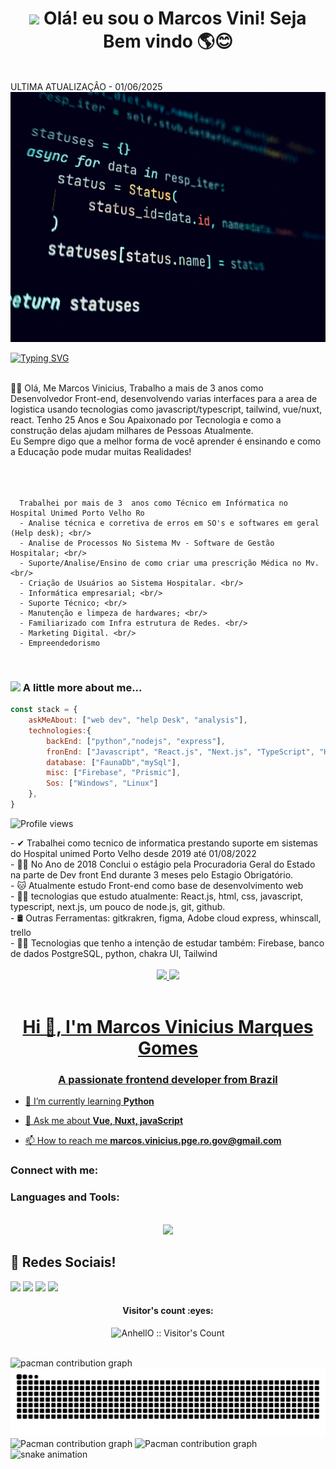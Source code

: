 
<h1 align="center">
   <img src="https://media.giphy.com/media/hvRJCLFzcasrR4ia7z/giphy.gif" width="28">
    Olá! eu sou o Marcos Vini! Seja Bem vindo 🌎😊    
</h1>

   <br/>
   ULTIMA ATUALIZAÇÂO - 01/06/2025
   
   <img src="https://github.com/marcoscode404/marcoscode404/blob/main/pexels-technobulka-10816120.jpg"   width="100%" height="400">
   <br/>
   
<!-- <a href="https://wa.me/556999732942">
   <img src="https://user-images.githubusercontent.com/51343240/164951108-10568ce5-39f7-4109-9740-32a10dec6b71.png"  target="_blank" height="45" width="45">
   <p>Entre em Contato</p>
</a>
-->

[![Typing SVG](https://readme-typing-svg.herokuapp.com?size=25&duration=6000&color=5174F7&width=700&lines=Seja+Bem+Vindo++ao+Meu+%22Universo+de+Experimentos%22!++)](https://git.io/typing-svg)
<br/>

<!--
<img src="https://user-images.githubusercontent.com/51343240/171816457-9b8fd800-d97a-41a5-ba62-758f2b5e8603.png"  width="520" height="350"/>
>-->

<!--   <img align="right" src="imagem_2022-04-20_234445894.png" width="508" height="320" > -->
  <br/>

   <div align="left" >👩‍🚀 
       Olá, Me Marcos Vinicius, Trabalho a mais de 3 anos como Desenvolvedor Front-end, desenvolvendo varias interfaces para a area de logistica
       usando tecnologias como javascript/typescript, tailwind, vue/nuxt, react.
       Tenho 25 Anos e Sou Apaixonado por Tecnologia e como a <br> construção delas ajudam milhares de Pessoas Atualmente.<br/>
       Eu Sempre digo que a melhor forma de você aprender é ensinando e como a Educação pode mudar muitas Realidades! <br/>
      <br/>
      <br/>      
      <br/>
      
      Trabalhei por mais de 3  anos como Técnico em Infórmatica no Hospital Unimed Porto Velho Ro
      - Analise técnica e corretiva de erros em SO's e softwares em geral (Help desk); <br/>
      - Analise de Processos No Sistema Mv - Software de Gestão Hospitalar; <br/>
      - Suporte/Analise/Ensino de como criar uma prescrição Médica no Mv. <br/>
      - Criação de Usuários ao Sistema Hospitalar. <br/>
      - Informática empresarial; <br/>
      - Suporte Técnico; <br/>
      - Manutenção e limpeza de hardwares; <br/>
      - Familiarizado com Infra estrutura de Redes. <br/>
      - Marketing Digital. <br/>
      - Empreendedorismo 
   </div>
 
<br/>



### <img src="https://media.giphy.com/media/VgCDAzcKvsR6OM0uWg/giphy.gif" width="50"> A little more about me...  


```javascript
const stack = {
    askMeAbout: ["web dev", "help Desk", "analysis"],
    technologies:{
        backEnd: ["python","nodejs", "express"],
        fronEnd: ["Javascript", "React.js", "Next.js", "TypeScript", "Html5", "Css3", "SASS", "Bootstrap", "Materialize"],
        database: ["FaunaDb","mySql"],
        misc: ["Firebase", "Prismic"],
        Sos: ["Windows", "Linux"]
    },
}
```
 
 <p  align="left"> <img src="https://komarev.com/ghpvc/?username=marcoscode404&color=yellow" alt="Profile views" /> </p>

 
<div>  
   - ✔  Trabalhei como tecnico de informatica prestando suporte em sistemas do Hospital unimed Porto Velho desde 2019 até 01/08/2022 <br/>
   - 👩‍🚀 No Ano de 2018 Conclui o estágio pela Procuradoria Geral do Estado na parte de Dev front End durante 3 meses pelo Estagio Obrigatório. <br/>
   - 🐱‍ Atualmente estudo Front-end como base de desenvolvimento web <br/>
   - 🐱‍👤 tecnologias que estudo atualmente: React.js, html, css, javascript,  typescript, next.js, um pouco de node.js, git, github.<br/>
   - 🛢  Outras Ferramentas: gitkrakren, figma, Adobe cloud express, whinscall, trello <br/>
   - 🐱‍🏍 Tecnologias  que tenho a intenção de estudar também: Firebase, banco de dados PostgreSQL, python, chakra UI, Tailwind <br/>
</div>

 <br />
 
<div   align="center" >
  <a href="https://github.com/marcoscode404">
  <img  height="180em" src="https://github-readme-stats.vercel.app/api?username=marcoscode404&show_icons=true&theme=dracula&include_all_commits=true&count_private=true"/>
  <img  height="180em" src="https://github-readme-stats.vercel.app/api/top-langs/?username=marcoscode404&layout=compact&langs_count=7&theme=dracula"/>
</div>
 
 <br />

  
<!-- imagens das linguagens  -->
<h1 align="center">Hi 👋, I'm Marcos Vinicius Marques Gomes</h1>
<h3 align="center">A passionate frontend developer from Brazil</h3>

- 🌱 I’m currently learning **Python**

- 💬 Ask me about **Vue, Nuxt, javaScript**

- 📫 How to reach me **marcos.vinicius.pge.ro.gov@gmail.com**

<h3 align="left">Connect with me:</h3>
<p align="left">
</p>

<h3 align="left">Languages and Tools:</h3>

</br>

<div align="center" >
      <a href="https://skillicons.dev"   >
        <img src="https://skillicons.dev/icons?i=git,vscode,javascript,typescript,css,html,react,next,vue,nuxt,python,tailwind,sass,nodejs,express,docker,figma,github,jest,materialui,linux,postman,styledcomponents,vercel,vite,bootstrap,postgres,discord,linkedin,instagram" />
      </a>
        <br />
  </div>
  
<!--  / -->
  
  
<!-- redes sociais   -->
  <div>
   <h2>🎥 Redes Sociais!</h2>
    <a href="#" target="_blank"><img src="https://img.shields.io/badge/YouTube-FF0000?style=for-the-badge&logo=youtube&logoColor=white" target="_blank"></a>
 	<a href="#" target="_blank"><img src="https://img.shields.io/badge/Twitch-9146FF?style=for-the-badge&logo=twitch&logoColor=white" target="_blank"></a>
 <a href="https://discord.com/channels/@me" target="_blank"><img src="https://img.shields.io/badge/Discord-7289DA?style=for-the-badge&logo=discord&logoColor=white" target="_blank"></a> 
  <a href="https://www.linkedin.com/in/marcos-vini-code-984903181/" target="_blank"><img src="https://img.shields.io/badge/-LinkedIn-%230077B5?style=for-the-badge&logo=linkedin&logoColor=white" target="_blank"></a> 
  </div>

<!-- /  -->

<h4 align="center">Visitor's count :eyes:</h4>

<p align="center"><img src="https://profile-counter.glitch.me/{marcoscode404}/count.svg" alt="AnhellO :: Visitor's Count" /></p>
 </br>
 

<picture>
  <source media="(prefers-color-scheme: dark)" srcset="https://raw.githubusercontent.com/marcoscode404/marcoscode404/output/pacman-contribution-graph-dark.svg">
  <source media="(prefers-color-scheme: light)" srcset="https://raw.githubusercontent.com/marcoscode404/marcoscode404/output/pacman-contribution-graph.svg">
  <img alt="pacman contribution graph" src="https://raw.githubusercontent.com/marcoscode404/marcoscode404/output/pacman-contribution-graph.svg">
</picture>

<img src="https://raw.githubusercontent.com/marcoscode404/marcoscode404/output/snake.svg" alt="Snake animation" />

<picture>
  <source media="(prefers-color-scheme: dark)" srcset="https://raw.githubusercontent.com/marcoscode404/marcoscode404/output/pacman/pacman-contribution-graph-dark.svg">
  <source media="(prefers-color-scheme: light)" srcset="https://raw.githubusercontent.com/marcoscode404/marcoscode404/output/pacman/pacman-contribution-graph.svg">
  <img alt="Pacman contribution graph" src="https://raw.githubusercontent.com/marcoscode404/marcoscode404/output/pacman/pacman-contribution-graph.svg">
</picture>



<!-- Pac-Man -->
<picture>
  <source media="(prefers-color-scheme: dark)" srcset="https://raw.githubusercontent.com/marcoscode404/marcoscode404/output/pacman/pacman-contribution-graph-dark.svg">
  <source media="(prefers-color-scheme: light)" srcset="https://raw.githubusercontent.com/marcoscode404/marcoscode404/output/pacman/pacman-contribution-graph.svg">
  <img alt="Pacman contribution graph" src="https://raw.githubusercontent.com/marcoscode404/marcoscode404/output/pacman/pacman-contribution-graph.svg">
</picture>

<!-- Snake -->
<img alt="snake animation" src="https://raw.githubusercontent.com/marcoscode404/marcoscode404/output/snake/snake.svg" />

  
  
